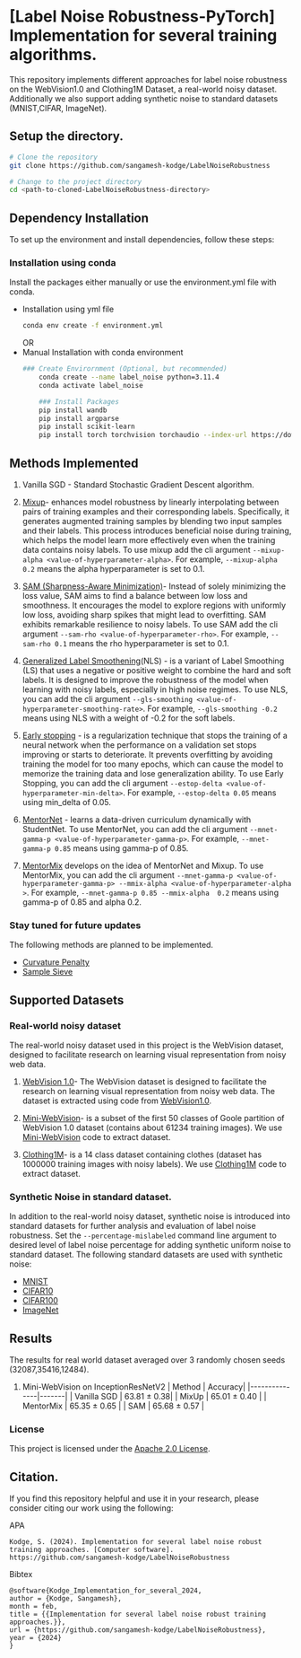 # [Label Noise Robustness-PyTorch] Implementation for several training algorithms.

This repository implements different approaches for label noise robustness on the WebVision1.0 and Clothing1M Dataset, a real-world noisy dataset. Additionally we also support adding synthetic noise to standard datasets (MNIST,CIFAR, ImageNet).

## Setup the directory.

```bash
# Clone the repository
git clone https://github.com/sangamesh-kodge/LabelNoiseRobustness

# Change to the project directory
cd <path-to-cloned-LabelNoiseRobustness-directory>
```

## Dependency Installation
To set up the environment and install dependencies, follow these steps:
### Installation using conda
Install the packages either manually or use the environment.yml file with conda. 
- Installation using yml file
    ```bash
    conda env create -f environment.yml
    ```
    OR
- Manual Installation with conda environment 
    ```bash    
    ### Create Envirornment (Optional, but recommended)
        conda create --name label_noise python=3.11.4
        conda activate label_noise

        ### Install Packages
        pip install wandb 
        pip install argparse 
        pip install scikit-learn
        pip install torch torchvision torchaudio --index-url https://download.pytorch.org/whl/cu118
    ```

<!-- ### Installation using pip [Unverfied]
You can install the required packages using pip. It is recommended to create a virtual environment first.

```bash
### Create Environment (Optional, but recommended)
python -m venv label_noise_env
source label_noise_env/bin/activate  # For Linux/macOS
.\label_noise_env\Scripts\activate  # For Windows

### Install Packages
pip install -r requirements.txt
``` -->

## Methods Implemented
1. Vanilla SGD - Standard Stochastic Gradient Descent algorithm. 
2. [Mixup](https://arxiv.org/pdf/1806.05236.pdf)- enhances model robustness by linearly interpolating between pairs of training examples and their corresponding labels. Specifically, it generates augmented training samples by blending two input samples and their labels. This process introduces beneficial noise during training, which helps the model learn more effectively even when the training data contains noisy labels. To use mixup add the cli argument ```--mixup-alpha <value-of-hyperparameter-alpha>```. For example, ```--mixup-alpha 0.2``` means the alpha hyperparameter is set to 0.1.

2. [SAM (Sharpness-Aware Minimization)](https://arxiv.org/pdf/2010.01412.pdf)- Instead of solely minimizing the loss value, SAM aims to find a balance between low loss and smoothness. It encourages the model to explore regions with uniformly low loss, avoiding sharp spikes that might lead to overfitting. SAM exhibits remarkable resilience to noisy labels. To use SAM add the cli argument ```--sam-rho <value-of-hyperparameter-rho>```. For example, ```--sam-rho 0.1``` means the rho hyperparameter is set to 0.1.


3. [Generalized Label Smoothening](https://arxiv.org/pdf/2106.04149.pdf)(NLS) - is a variant of Label Smoothing (LS) that uses a negative or positive weight to combine the hard and soft labels. It is designed to improve the robustness of the model when learning with noisy labels, especially in high noise regimes. To use NLS, you can add the cli argument ```--gls-smoothing <value-of-hyperparameter-smoothing-rate>```. For example, ```--gls-smoothing -0.2``` means using NLS with a weight of -0.2 for the soft labels.

4. [Early stopping](https://arxiv.org/abs/1903.11680) - is a regularization technique that stops the training of a neural network when the performance on a validation set stops improving or starts to deteriorate. It prevents overfitting by avoiding training the model for too many epochs, which can cause the model to memorize the training data and lose generalization ability. To use Early Stopping, you can add the cli argument ```--estop-delta <value-of-hyperparameter-min-delta>```. For example, ```--estop-delta 0.05``` means using min_delta  of 0.05.
5. [MentorNet](https://arxiv.org/pdf/1712.05055.pdf) - learns a data-driven curriculum dynamically with StudentNet. To use MentorNet, you can add the cli argument ```--mnet-gamma-p <value-of-hyperparameter-gamma-p>```. For example, ```--mnet-gamma-p 0.85``` means using gamma-p  of 0.85.

6. [MentorMix](https://arxiv.org/pdf/1911.09781.pdf) develops on the idea of MentorNet and Mixup. To use MentorMix, you can add the cli argument ```--mnet-gamma-p <value-of-hyperparameter-gamma-p> --mmix-alpha <value-of-hyperparameter-alpha >```. For example, ```--mnet-gamma-p 0.85 --mmix-alpha  0.2``` means using gamma-p  of 0.85 and alpha 0.2.
### Stay tuned for future updates
The following methods are planned to be implemented. 
- [Curvature Penalty](https://openreview.net/pdf?id=2B2xIJ299rx) 
- [Sample Sieve](https://openreview.net/forum?id=2VXyy9mIyU3)


## Supported Datasets
### Real-world noisy dataset
The real-world noisy dataset used in this project is the WebVision dataset, designed to facilitate research on learning visual representation from noisy web data. 

1. [WebVision 1.0](https://data.vision.ee.ethz.ch/cvl/webvision/dataset2017.html)- The WebVision dataset is designed to facilitate the research on learning visual representation from noisy web data. The dataset is extracted using code from [WebVision1.0](https://github.com/sangamesh-kodge/WebVision1.0).

2. [Mini-WebVision](https://arxiv.org/abs/1911.09781)- is a subset of the first 50 classes of Goole partition of WebVision 1.0 dataset (contains about 61234 training images). We use [Mini-WebVision](https://github.com/sangamesh-kodge/Mini-WebVision) code to extract dataset.


3. [Clothing1M](https://www.cv-foundation.org/openaccess/content_cvpr_2015/papers/Xiao_Learning_From_Massive_2015_CVPR_paper.pdf)- is a 14 class dataset containing clothes (dataset has 1000000 training images with noisy labels). We use [Clothing1M](https://github.com/sangamesh-kodge/Clothing1M) code to extract dataset.

### Synthetic Noise in standard dataset. 
In addition to the real-world noisy dataset, synthetic noise is introduced into standard datasets for further analysis and evaluation of label noise robustness. Set the ```--percentage-mislabeled``` command line argument to desired level of label noise percentage for adding synthetic uniform noise to standard dataset. The following standard datasets are used with synthetic noise:
- [MNIST](https://ieeexplore.ieee.org/document/6296535)
- [CIFAR10](https://www.cs.toronto.edu/~kriz/cifar.html)
- [CIFAR100](https://www.cs.toronto.edu/~kriz/cifar.html)
- [ImageNet](https://www.image-net.org/)


## Results
The results for real world dataset averaged over 3 randomly chosen seeds (32087,35416,12484).
1. Mini-WebVision on InceptionResNetV2
    | Method          | Accuracy|
    |---------------|-------|
    | Vanilla SGD  | 63.81 $\pm$ 0.38|
    | MixUp       | 65.01 $\pm$ 0.40 |
    | MentorMix      | 65.35 $\pm$ 0.65 |
    | SAM       | 65.68 $\pm$ 0.57 |



### License

This project is licensed under the [Apache 2.0 License](LICENSE).

## Citation.
If you find this repository helpful and use  it in your research, please consider citing our work using the following:

APA
```
Kodge, S. (2024). Implementation for several label noise robust training approaches. [Computer software]. https://github.com/sangamesh-kodge/LabelNoiseRobustness
```

Bibtex
```
@software{Kodge_Implementation_for_several_2024,
author = {Kodge, Sangamesh},
month = feb,
title = {{Implementation for several label noise robust training approaches.}},
url = {https://github.com/sangamesh-kodge/LabelNoiseRobustness},
year = {2024}
}
```